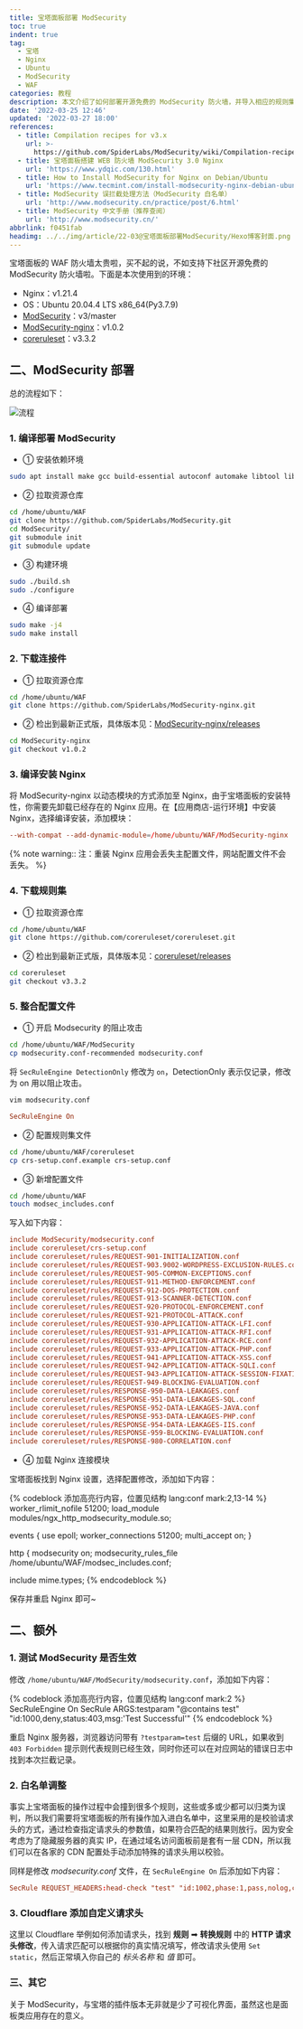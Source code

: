 ```yaml
---
title: 宝塔面板部署 ModSecurity
toc: true
indent: true
tag:
  - 宝塔
  - Nginx
  - Ubuntu
  - ModSecurity
  - WAF
categories: 教程
description: 本文介绍了如何部署开源免费的 ModSecurity 防火墙，并导入相应的规则集文件等。
date: '2022-03-25 12:46'
updated: '2022-03-27 18:00'
references:
  - title: Compilation recipes for v3.x
    url: >-
      https://github.com/SpiderLabs/ModSecurity/wiki/Compilation-recipes-for-v3.x
  - title: 宝塔面板搭建 WEB 防火墙 ModSecurity 3.0 Nginx
    url: 'https://www.ydqic.com/130.html'
  - title: How to Install ModSecurity for Nginx on Debian/Ubuntu
    url: 'https://www.tecmint.com/install-modsecurity-nginx-debian-ubuntu/'
  - title: ModSecurity 误拦截处理方法（ModSecurity 白名单）
    url: 'http://www.modsecurity.cn/practice/post/6.html'
  - title: ModSecurity 中文手册（推荐查阅）
    url: 'http://www.modsecurity.cn/'
abbrlink: f0451fab
headimg: ../../img/article/22-03@宝塔面板部署ModSecurity/Hexo博客封面.png
---
```


宝塔面板的 WAF 防火墙太贵啦，买不起的说，不如支持下社区开源免费的 ModSecurity 防火墙啦。下面是本次使用到的环境：

- Nginx：v1.21.4
- OS：Ubuntu 20.04.4 LTS x86_64(Py3.7.9)
- [ModSecurity](https://github.com/SpiderLabs/ModSecurity)：v3/master
- [ModSecurity-nginx](https://github.com/SpiderLabs/ModSecurity-nginx)：v1.0.2
- [coreruleset](https://github.com/coreruleset/coreruleset)：v3.3.2

## 二、ModSecurity 部署

总的流程如下：

![流程](../../img/article/22-02@宝塔面板配置/流程.svg)

### 1. 编译部署 ModSecurity

- ① 安装依赖环境

```sh
sudo apt install make gcc build-essential autoconf automake libtool libfuzzy-dev ssdeep gettext pkg-config libcurl4-openssl-dev liblua5.3-dev libpcre3 libpcre3-dev libxml2 libxml2-dev libyajl-dev doxygen libcurl4 libgeoip-dev libssl-dev zlib1g-dev libxslt-dev liblmdb-dev libpcre++-dev libgd-dev
```

- ② 拉取资源仓库

```sh
cd /home/ubuntu/WAF
git clone https://github.com/SpiderLabs/ModSecurity.git
cd ModSecurity/
git submodule init
git submodule update
```

- ③ 构建环境

```sh
sudo ./build.sh 
sudo ./configure
```

- ④ 编译部署

```sh
sudo make -j4
sudo make install
```

### 2. 下载连接件

- ① 拉取资源仓库

```sh
cd /home/ubuntu/WAF
git clone https://github.com/SpiderLabs/ModSecurity-nginx.git
```

- ② 检出到最新正式版，具体版本见：[ModSecurity-nginx/releases](https://github.com/SpiderLabs/ModSecurity-nginx/releases)

```sh
cd ModSecurity-nginx
git checkout v1.0.2
```

### 3. 编译安装 Nginx

将 ModSecurity-nginx 以动态模块的方式添加至 Nginx，由于宝塔面板的安装特性，你需要先卸载已经存在的 Nginx 应用。在【应用商店-运行环境】中安装 Nginx，选择编译安装，添加模块：

```conf 命令填写如下内容，其他随意
--with-compat --add-dynamic-module=/home/ubuntu/WAF/ModSecurity-nginx
```

{% note warning:: 注：重装 Nginx 应用会丢失主配置文件，网站配置文件不会丢失。 %}

### 4. 下载规则集

- ① 拉取资源仓库

```sh
cd /home/ubuntu/WAF
git clone https://github.com/coreruleset/coreruleset.git
```

- ② 检出到最新正式版，具体版本见：[coreruleset/releases](https://github.com/coreruleset/coreruleset/releases)

```sh
cd coreruleset
git checkout v3.3.2
```

### 5. 整合配置文件

- ① 开启 Modsecurity 的阻止攻击

```sh
cd /home/ubuntu/WAF/ModSecurity
cp modsecurity.conf-recommended modsecurity.conf
```

将 `SecRuleEngine DetectionOnly` 修改为 `on`，DetectionOnly 表示仅记录，修改为 on 用以阻止攻击。

```sh
vim modsecurity.conf
```

```conf
SecRuleEngine On
```

- ② 配置规则集文件

```sh
cd /home/ubuntu/WAF/coreruleset
cp crs-setup.conf.example crs-setup.conf
```

- ③ 新增配置文件

```sh
cd /home/ubuntu/WAF
touch modsec_includes.conf
```

写入如下内容：

```conf
include ModSecurity/modsecurity.conf
include coreruleset/crs-setup.conf
include coreruleset/rules/REQUEST-901-INITIALIZATION.conf
include coreruleset/rules/REQUEST-903.9002-WORDPRESS-EXCLUSION-RULES.conf
include coreruleset/rules/REQUEST-905-COMMON-EXCEPTIONS.conf
include coreruleset/rules/REQUEST-911-METHOD-ENFORCEMENT.conf
include coreruleset/rules/REQUEST-912-DOS-PROTECTION.conf
include coreruleset/rules/REQUEST-913-SCANNER-DETECTION.conf
include coreruleset/rules/REQUEST-920-PROTOCOL-ENFORCEMENT.conf
include coreruleset/rules/REQUEST-921-PROTOCOL-ATTACK.conf
include coreruleset/rules/REQUEST-930-APPLICATION-ATTACK-LFI.conf
include coreruleset/rules/REQUEST-931-APPLICATION-ATTACK-RFI.conf
include coreruleset/rules/REQUEST-932-APPLICATION-ATTACK-RCE.conf
include coreruleset/rules/REQUEST-933-APPLICATION-ATTACK-PHP.conf
include coreruleset/rules/REQUEST-941-APPLICATION-ATTACK-XSS.conf
include coreruleset/rules/REQUEST-942-APPLICATION-ATTACK-SQLI.conf
include coreruleset/rules/REQUEST-943-APPLICATION-ATTACK-SESSION-FIXATION.conf
include coreruleset/rules/REQUEST-949-BLOCKING-EVALUATION.conf
include coreruleset/rules/RESPONSE-950-DATA-LEAKAGES.conf
include coreruleset/rules/RESPONSE-951-DATA-LEAKAGES-SQL.conf
include coreruleset/rules/RESPONSE-952-DATA-LEAKAGES-JAVA.conf
include coreruleset/rules/RESPONSE-953-DATA-LEAKAGES-PHP.conf
include coreruleset/rules/RESPONSE-954-DATA-LEAKAGES-IIS.conf
include coreruleset/rules/RESPONSE-959-BLOCKING-EVALUATION.conf
include coreruleset/rules/RESPONSE-980-CORRELATION.conf
```

- ④ 加载 Nginx 连接模块

宝塔面板找到 Nginx 设置，选择配置修改，添加如下内容：

{% codeblock 添加高亮行内容，位置见结构 lang:conf mark:2,13-14  %}
worker_rlimit_nofile 51200;
load_module modules/ngx_http_modsecurity_module.so;

events
{
  use epoll;
  worker_connections 51200;
  multi_accept on;
}

http
{
  modsecurity on;
  modsecurity_rules_file /home/ubuntu/WAF/modsec_includes.conf;

  include       mime.types;
{% endcodeblock %}

保存并重启 Nginx 即可~

## 二、额外

### 1. 测试 ModSecurity 是否生效

修改 `/home/ubuntu/WAF/ModSecurity/modsecurity.conf`，添加如下内容：

{% codeblock 添加高亮行内容，位置见结构 lang:conf mark:2  %}
SecRuleEngine On
SecRule ARGS:testparam "@contains test" "id:1000,deny,status:403,msg:'Test Successful'"
{% endcodeblock %}

重启 Nginx 服务器，浏览器访问带有 `?testparam=test` 后缀的 URL，如果收到 `403 Forbidden` 提示则代表规则已经生效，同时你还可以在对应网站的错误日志中找到本次拦截记录。

### 2. 白名单调整

事实上宝塔面板的操作过程中会撞到很多个规则，这些或多或少都可以归类为误判，所以我们需要将宝塔面板的所有操作加入进白名单中，这里采用的是校验请求头的方式，通过检查指定请求头的参数值，如果符合匹配的结果则放行。因为安全考虑为了隐藏服务器的真实 IP，在通过域名访问面板前是套有一层 CDN，所以我们可以在各家的 CDN 配置处手动添加特殊的请求头用以校验。

同样是修改 *modsecurity.conf* 文件，在 `SecRuleEngine On` 后添加如下内容：

```conf 如果访问的请求头中包含 head-check: test 则放行所有规则
SecRule REQUEST_HEADERS:head-check "test" "id:1002,phase:1,pass,nolog,ctl:ruleEngine=Off"
```

### 3. Cloudflare 添加自定义请求头

这里以 Cloudflare 举例如何添加请求头，找到 **规则** ➡ **转换规则** 中的 **HTTP 请求头修改**，传入请求匹配可以根据你的真实情况填写，修改请求头使用 `Set static`，然后正常填入你自己的 *标头名称* 和 *值* 即可。

### 三、其它

关于 ModSecurity，与宝塔的插件版本无非就是少了可视化界面，虽然这也是面板类应用存在的意义。
